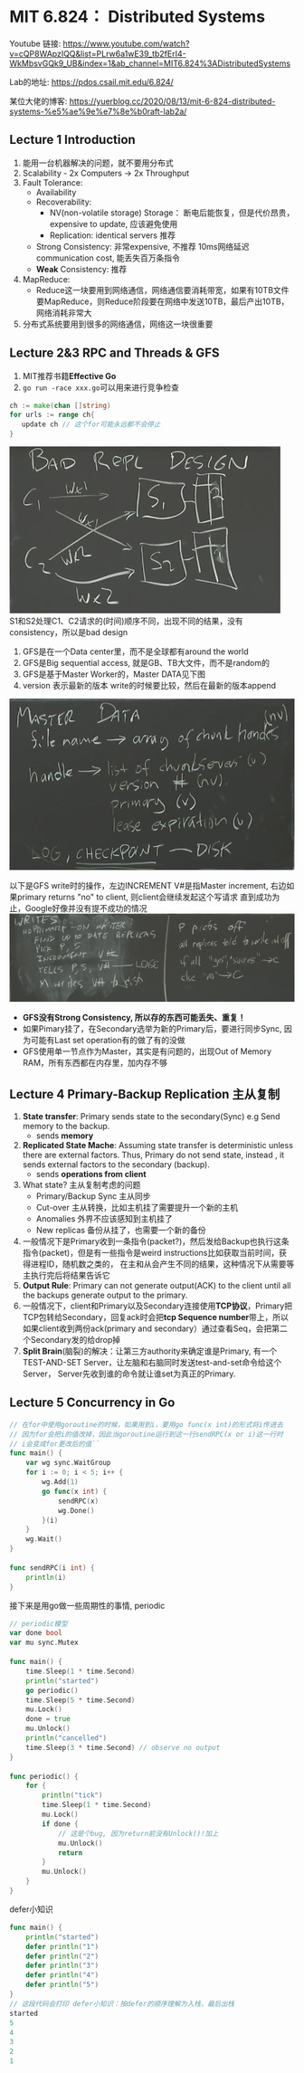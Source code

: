 # MIT 6.824： Distributed Systems
Youtube 链接: https://www.youtube.com/watch?v=cQP8WApzIQQ&list=PLrw6a1wE39_tb2fErI4-WkMbsvGQk9_UB&index=1&ab_channel=MIT6.824%3ADistributedSystems  
  
Lab的地址: https://pdos.csail.mit.edu/6.824/  
  
某位大佬的博客: https://yuerblog.cc/2020/08/13/mit-6-824-distributed-systems-%e5%ae%9e%e7%8e%b0raft-lab2a/

## Lecture 1 Introduction
 1. 能用一台机器解决的问题，就不要用分布式
 2. Scalability - 2x Computers -> 2x Throughput
 3. Fault Tolerance:
     - Availability
     - Recoverability:
        - NV(non-volatile storage) Storage： 断电后能恢复，但是代价昂贵，expensive to update, 应该避免使用
        - Replication: identical servers 推荐
     - Strong Consistency: 非常expensive, 不推荐 10ms网络延迟communication cost, 能丢失百万条指令
     - **Weak** Consistency: 推荐
 4. MapReduce:
    - Reduce这一块要用到网络通信，网络通信要消耗带宽，如果有10TB文件要MapReduce，则Reduce阶段要在网络中发送10TB，最后产出10TB，网络消耗非常大
 5. 分布式系统要用到很多的网络通信，网络这一块很重要

## Lecture 2&3 RPC and Threads & GFS
 1. MIT推荐书籍**Effective Go**
 2. ```go run -race xxx.go```可以用来进行竞争检查
 ```go
 ch := make(chan []string)
 for urls := range ch{
    update ch // 这个for可能永远都不会停止
 }
 ```
 ![bad-repl](./imgs/bad-repl.png)  
 S1和S2处理C1、C2请求的(时间)顺序不同，出现不同的结果，没有consistency，所以是bad design  
 1. GFS是在一个Data center里，而不是全球都有around the world
 2. GFS是Big sequential access, 就是GB、TB大文件，而不是random的  
 3. GFS是基于Master Worker的，Master DATA见下图
 4. version 表示最新的版本 write的时候要比较，然后在最新的版本append
 
 ![master-data](./imgs/master-data.png)
   
 以下是GFS write时的操作，左边INCREMENT V#是指Master increment, 右边如果primary returns "no" to client, 则client会继续发起这个写请求
 直到成功为止，Google好像并没有提不成功的情况  
 ![gfs-write](./imgs/gfs-write.png)  
  - **GFS没有Strong Consistency, 所以存的东西可能丢失、重复！**
  - 如果Pimary挂了，在Secondary选举为新的Primary后，要进行同步Sync, 因为可能有Last set operation有的做了有的没做
  - GFS使用单一节点作为Master，其实是有问题的，出现Out of Memory RAM，所有东西都在内存里，加内存不够
   
 ## Lecture 4 Primary-Backup Replication 主从复制
  1. **State transfer**: Primary sends state to the secondary(Sync) e.g Send memory to the backup.
      - sends **memory**
  2. **Replicated State Mache**: Assuming state transfer is deterministic unless there are external factors. Thus, Primary do not send state, instead , it sends
  external factors to the secondary (backup).
      - sends **operations from client**
  3. What state? 主从复制考虑的问题
      - Primary/Backup Sync 主从同步
      - Cut-over 主从转换，比如主机挂了需要提升一个新的主机
      - Anomalies 外界不应该感知到主机挂了
      - New replicas 备份从挂了，也需要一个新的备份
  4. 一般情况下是Primary收到一条指令(packet?)，然后发给Backup也执行这条指令(packet)，但是有一些指令是weird instructions比如获取当前时间，获得进程ID，随机数之类的，
  在主和从会产生不同的结果，这种情况下从需要等主执行完后将结果告诉它
  5. **Output Rule**: Primary can not generate output(ACK) to the client until all the backups generate output to the primary.
  6. 一般情况下，client和Primary以及Secondary连接使用**TCP协议**，Primary把TCP包转给Secondary，回复ack时会把**tcp Sequence number**带上，所以
  如果client收到两份ack(primary and secondary）通过查看Seq，会把第二个Secondary发的给drop掉
  7. **Split Brain**(脑裂)的解决：让第三方authority来确定谁是Primary, 有一个TEST-AND-SET Server，让左脑和右脑同时发送test-and-set命令给这个Server，
  Server先收到谁的命令就让谁set为真正的Primary.
   
 ## Lecture 5 Concurrency in Go
```go
// 在for中使用goroutine的时候，如果用到i，要用go func(x int)的形式将i传进去
// 因为for会把i的值改掉，因此当goroutine运行到这一行sendRPC(x or i)这一行时
// i会变成for更改后的值``
func main() {
	var wg sync.WaitGroup
	for i := 0; i < 5; i++ {
		wg.Add(1)
		go func(x int) {
			sendRPC(x)
			wg.Done()
		}(i)
	}
	wg.Wait()
}

func sendRPC(i int) {
	println(i)
}

```
接下来是用go做一些周期性的事情, periodic
```go
// periodic模型
var done bool
var mu sync.Mutex

func main() {
	time.Sleep(1 * time.Second)
	println("started")
	go periodic()
	time.Sleep(5 * time.Second)
	mu.Lock()
	done = true
	mu.Unlock()
	println("cancelled")
	time.Sleep(3 * time.Second) // observe no output
}

func periodic() {
	for {
		println("tick")
		time.Sleep(1 * time.Second)
		mu.Lock()
		if done {
			// 这是个bug, 因为return前没有Unlock()!加上
			mu.Unlock()
			return
		}
		mu.Unlock()
	}
}

```
defer小知识
```go
func main() {
	println("started")
	defer println("1")
	defer println("2")
	defer println("3")
	defer println("4")
	defer println("5")
}
// 这段代码会打印 defer小知识：按defer的顺序理解为入栈，最后出栈
started
5
4
3
2
1
```
